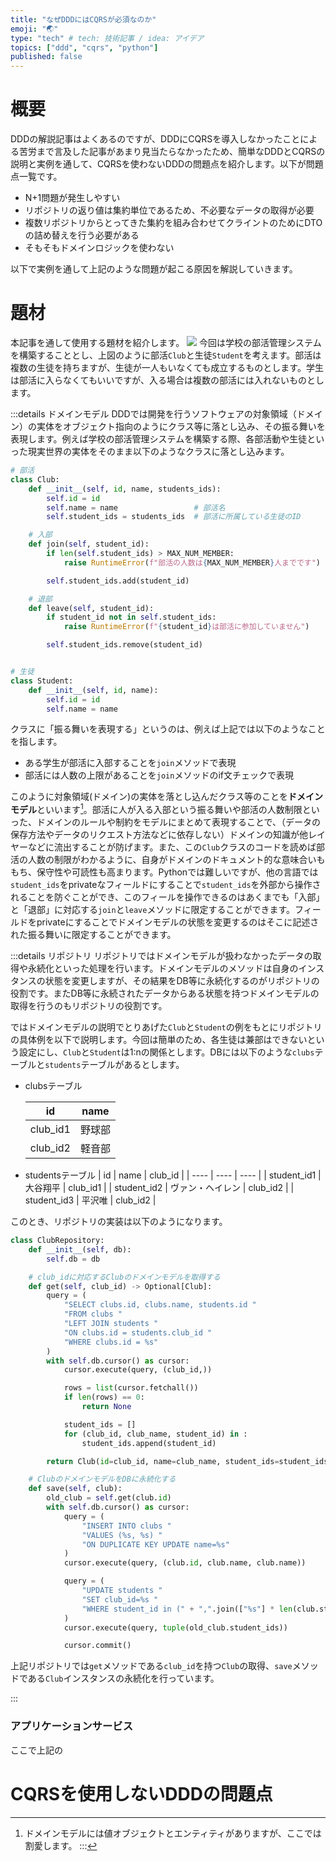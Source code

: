```yaml
---
title: "なぜDDDにはCQRSが必須なのか"
emoji: "🌏"
type: "tech" # tech: 技術記事 / idea: アイデア
topics: ["ddd", "cqrs", "python"]
published: false
---
```


# 概要
DDDの解説記事はよくあるのですが、DDDにCQRSを導入しなかったことによる苦労まで言及した記事があまり見当たらなかったため、簡単なDDDとCQRSの説明と実例を通して、CQRSを使わないDDDの問題点を紹介します。以下が問題点一覧です。
- N+1問題が発生しやすい
- リポジトリの返り値は集約単位であるため、不必要なデータの取得が必要
- 複数リポジトリからとってきた集約を組み合わせてクライントのためにDTOの詰め替えを行う必要がある
- そもそもドメインロジックを使わない

以下で実例を通して上記のような問題が起こる原因を解説していきます。

# 題材
本記事を通して使用する題材を紹介します。
![](https://storage.googleapis.com/zenn-user-upload/36fc66d6b502-20221122.png)
今回は学校の部活管理システムを構築することとし、上図のように部活`Club`と生徒`Student`を考えます。部活は複数の生徒を持ちますが、生徒が一人もいなくても成立するものとします。学生は部活に入らなくてもいいですが、入る場合は複数の部活には入れないものとします。

:::details ドメインモデル
DDDでは開発を行うソフトウェアの対象領域（ドメイン）の実体をオブジェクト指向のようにクラス等に落とし込み、その振る舞いを表現します。例えば学校の部活管理システムを構築する際、各部活動や生徒といった現実世界の実体をそのまま以下のようなクラスに落とし込みます。
```Python
# 部活
class Club:
    def __init__(self, id, name, students_ids):
        self.id = id
        self.name = name                 # 部活名
        self.student_ids = students_ids  # 部活に所属している生徒のID

    # 入部
    def join(self, student_id):
        if len(self.student_ids) > MAX_NUM_MEMBER:
            raise RuntimeError(f"部活の人数は{MAX_NUM_MEMBER}人までです")

        self.student_ids.add(student_id)

    # 退部
    def leave(self, student_id):
        if student_id not in self.student_ids:
            raise RuntimeError(f"{student_id}は部活に参加していません")

        self.student_ids.remove(student_id)


# 生徒
class Student:
    def __init__(self, id, name):
        self.id = id
        self.name = name

```
クラスに「振る舞いを表現する」というのは、例えば上記では以下のようなことを指します。
- ある学生が部活に入部することを`join`メソッドで表現
- 部活には人数の上限があることを`join`メソッドのif文チェックで表現

このように対象領域(ドメイン)の実体を落とし込んだクラス等のことを**ドメインモデル**といいます[^1]。部活に人が入る入部という振る舞いや部活の人数制限といった、ドメインのルールや制約をモデルにまとめて表現することで、（データの保存方法やデータのリクエスト方法などに依存しない）ドメインの知識が他レイヤーなどに流出することが防げます。また、この`Club`クラスのコードを読めば部活の人数の制限がわかるように、自身がドメインのドキュメント的な意味合いももち、保守性や可読性も高まります。Pythonでは難しいですが、他の言語では`student_ids`をprivateなフィールドにすることで`student_ids`を外部から操作されることを防ぐことができ、このフィールを操作できるのはあくまでも「入部」と「退部」に対応する`join`と`leave`メソッドに限定することができます。フィールドをprivateにすることでドメインモデルの状態を変更するのはそこに記述された振る舞いに限定することができます。

[^1]: ドメインモデルには値オブジェクトとエンティティがありますが、ここでは割愛します。
:::

:::details リポジトリ
リポジトリではドメインモデルが扱わなかったデータの取得や永続化といった処理を行います。ドメインモデルのメソッドは自身のインスタンスの状態を変更しますが、その結果をDB等に永続化するのがリポジトリの役割です。またDB等に永続されたデータからある状態を持つドメインモデルの取得を行うのもリポジトリの役割です。

ではドメインモデルの説明でとりあげた`Club`と`Student`の例をもとにリポジトリの具体例を以下で説明します。今回は簡単のため、各生徒は兼部はできないという設定にし、`Club`と`Student`は1:nの関係とします。DBには以下のような`clubs`テーブルと`students`テーブルがあるとします。

- clubsテーブル

	| id | name |
	| ---- | ---- |
	| club_id1 | 野球部 |
	| club_id2 | 軽音部 |

- studentsテーブル
	| id | name | club_id |
	| ---- | ---- | ---- |
	| student_id1 | 大谷翔平  | club_id1 |
	| student_id2 | ヴァン・ヘイレン | club_id2 |
	| student_id3 | 平沢唯 | club_id2 |

このとき、リポジトリの実装は以下のようになります。


```Python
class ClubRepository:
    def __init__(self, db):
        self.db = db

    # club_idに対応するClubのドメインモデルを取得する
    def get(self, club_id) -> Optional[Club]:
        query = (
            "SELECT clubs.id, clubs.name, students.id "
            "FROM clubs "
            "LEFT JOIN students "
            "ON clubs.id = students.club_id "
            "WHERE clubs.id = %s"
        )
        with self.db.cursor() as cursor:
            cursor.execute(query, (club_id,))

            rows = list(cursor.fetchall())
            if len(rows) == 0:
                return None

            student_ids = []
            for (club_id, club_name, student_id) in :
                student_ids.append(student_id)

        return Club(id=club_id, name=club_name, student_ids=student_ids)

    # ClubのドメインモデルをDBに永続化する
    def save(self, club):
        old_club = self.get(club.id)
        with self.db.cursor() as cursor:
            query = (
                "INSERT INTO clubs "
                "VALUES (%s, %s) "
                "ON DUPLICATE KEY UPDATE name=%s"
            )
            cursor.execute(query, (club.id, club.name, club.name))

            query = (
                "UPDATE students "
                "SET club_id=%s "
                "WHERE student_id in (" + ",".join(["%s"] * len(club.student_ids)) + ")"
            )
            cursor.execute(query, tuple(old_club.student_ids))

            cursor.commit()

```
上記リポジトリでは`get`メソッドである`club_id`を持つ`Club`の取得、`save`メソッドである`Club`インスタンスの永続化を行っています。

:::


### アプリケーションサービス
ここで上記の

# CQRSを使用しないDDDの問題点

